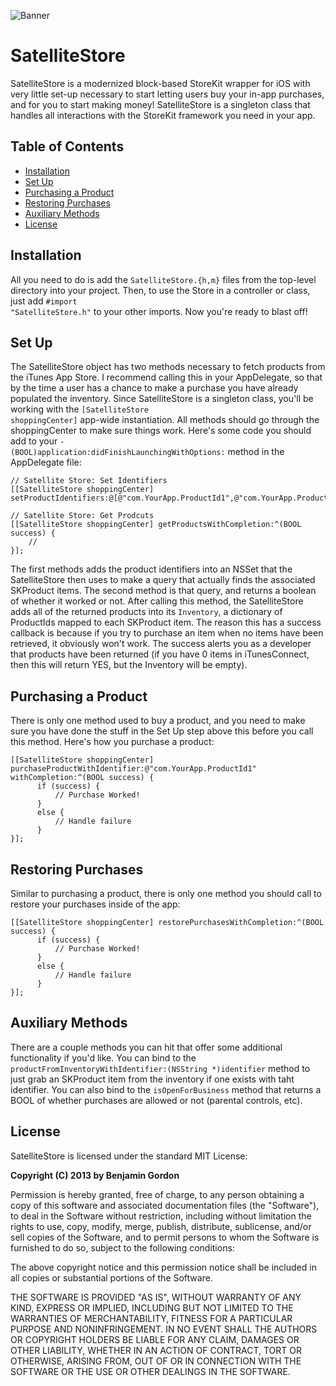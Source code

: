 ![Banner](https://raw.github.com/bennyguitar/SatelliteStore/master/banner.png)

SatelliteStore
==============

SatelliteStore is a modernized block-based StoreKit wrapper for iOS with very little set-up necessary to start letting users buy your in-app purchases, and for you to start making money! SatelliteStore is a singleton class that handles all interactions with the StoreKit framework you need in your app.

## Table of Contents

* [Installation](#installation)
* [Set Up](#set-up)
* [Purchasing a Product](#purchasing-a-product)
* [Restoring Purchases](#restoring-purchases)
* [Auxiliary Methods](#auxiliary-methods)
* [License](#license)

## Installation

All you need to do is add the <code>SatelliteStore.{h,m}</code> files from the top-level directory into your project. Then, to use the Store in a controller or class, just add <code>#import "SatelliteStore.h"</code> to your other imports. Now you're ready to blast off!

## Set Up

The SatelliteStore object has two methods necessary to fetch products from the iTunes App Store. I recommend calling this in your AppDelegate, so that by the time a user has a chance to make a purchase you have already populated the inventory. Since SatelliteStore is a singleton class, you'll be working with the <code>[SatelliteStore shoppingCenter]</code> app-wide instantiation. All methods should go through the shoppingCenter to make sure things work. Here's some code you should add to your <code>- (BOOL)application:didFinishLaunchingWithOptions:</code> method in the AppDelegate file:

```objc
// Satellite Store: Set Identifiers
[[SatelliteStore shoppingCenter] setProductIdentifiers:@[@"com.YourApp.ProductId1",@"com.YourApp.ProductId2"]];
        
// Satellite Store: Get Prodcuts
[[SatelliteStore shoppingCenter] getProductsWithCompletion:^(BOOL success) {
    //
}];
```

The first methods adds the product identifiers into an NSSet that the SatelliteStore then uses to make a query that actually finds the associated SKProduct items. The second method is that query, and returns a boolean of whether it worked or not. After calling this method, the SatelliteStore adds all of the returned products into its <code>Inventory</code>, a dictionary of ProductIds mapped to each SKProduct item. The reason this has a success callback is because if you try to purchase an item when no items have been retrieved, it obviously won't work. The success alerts you as a developer that products have been returned (if you have 0 items in iTunesConnect, then this will return YES, but the Inventory will be empty).

## Purchasing a Product

There is only one method used to buy a product, and you need to make sure you have done the stuff in the Set Up step above this before you call this method. Here's how you purchase a product:

```objc
[[SatelliteStore shoppingCenter] purchaseProductWithIdentifier:@"com.YourApp.ProductId1" withCompletion:^(BOOL success) {
      if (success) {
          // Purchase Worked!
      }
      else {
          // Handle failure
      }
}];
```

## Restoring Purchases

Similar to purchasing a product, there is only one method you should call to restore your purchases inside of the app:

```objc
[[SatelliteStore shoppingCenter] restorePurchasesWithCompletion:^(BOOL success) {
      if (success) {
          // Purchase Worked!
      }
      else {
          // Handle failure
      }
}];
```

## Auxiliary Methods

There are a couple methods you can hit that offer some additional functionality if you'd like. You can bind to the <code>productFromInventoryWithIdentifier:(NSString *)identifier</code> method to just grab an SKProduct item from the inventory if one exists with taht identifier. You can also bind to the <code>isOpenForBusiness</code> method that returns a BOOL of whether purchases are allowed or not (parental controls, etc).

## License

SatelliteStore is licensed under the standard MIT License:

**Copyright (C) 2013 by Benjamin Gordon**

Permission is hereby granted, free of charge, to any person obtaining a copy of this software and associated documentation files (the "Software"), to deal in the Software without restriction, including without limitation the rights to use, copy, modify, merge, publish, distribute, sublicense, and/or sell copies of the Software, and to permit persons to whom the Software is furnished to do so, subject to the following conditions:

The above copyright notice and this permission notice shall be included in all copies or substantial portions of the Software.

THE SOFTWARE IS PROVIDED "AS IS", WITHOUT WARRANTY OF ANY KIND, EXPRESS OR IMPLIED, INCLUDING BUT NOT LIMITED TO THE WARRANTIES OF MERCHANTABILITY, FITNESS FOR A PARTICULAR PURPOSE AND NONINFRINGEMENT. IN NO EVENT SHALL THE AUTHORS OR COPYRIGHT HOLDERS BE LIABLE FOR ANY CLAIM, DAMAGES OR OTHER LIABILITY, WHETHER IN AN ACTION OF CONTRACT, TORT OR OTHERWISE, ARISING FROM, OUT OF OR IN CONNECTION WITH THE SOFTWARE OR THE USE OR OTHER DEALINGS IN THE SOFTWARE.
